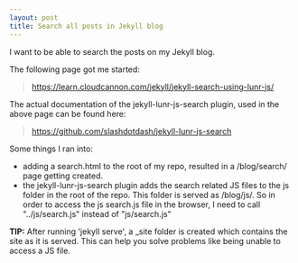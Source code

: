 ```yaml
---
layout: post
title: Search all posts in Jekyll blog
---
```


I want to be able to search the posts on my Jekyll blog.

The following page got me started:
> https://learn.cloudcannon.com/jekyll/jekyll-search-using-lunr-js/

The actual documentation of the jekyll-lunr-js-search plugin, used in the above page can be found here:
> https://github.com/slashdotdash/jekyll-lunr-js-search

Some things I ran into:
* adding a search.html to the root of my repo, resulted in a /blog/search/ page getting created.
* the jekyll-lunr-js-search plugin adds the search related JS files to the js folder in the root of the repo. This folder is served as /blog/js/. So in order to access the js search.js file in the browser, I need to call "../js/search.js" instead of "js/search.js"

**TIP:**
After running 'jekyll serve', a _site folder is created which contains the site as it is served. This can help you solve problems like being unable to access a JS file.
